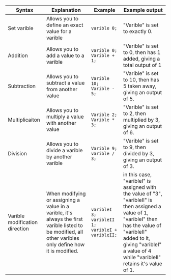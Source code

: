 |Syntax|Explanation|Example|Example output|
|------|-----------|-------|--------------|
|Set varible| Allows you to define an exact value for a varible| ```varible 0;```| "Varible" is set to exactly 0.|
|Addition| Allows you to add a value to a varible| ```varible 0;```<br>```Varible + 1;```| "Varible" is set to 0, then has 1 added, giving a total output of 1|
|Subtraction| Allows you to subtract a value from another value| ```Varible 10;``` <br> ```Varible - 5;```| "Varible" is set to 10, then has 5 taken away, giving an output of 5.|
|Multiplicaiton| Allows you to multiply a value with another value| ```Varible 2;``` <br> ```Varible * 3;``` | "Varible" is set to 2, then multiplied by 3, giving an output of 6.|
|Division| Allows you to divide a varible by another varible| ```Varible 9;``` <br> ```varible / 3;```| "Varible" is set to 9, then divided by 3, giving an output of 3.|
|Varible modification direction| When modifying or assigning a value in a varible, it's always the first varible listed to be modified, all other varibles only define how it is modified. | ```varibleI 3;``` <br> ```varibleII 1;``` <br> ```varibleI + varibleII;``` | in this case, "varibleI" is assigned with the value of "3", "varibleII" is then assigned a value of 1, "varibleI" then has the value of "varibleII" added to it, giving "varibleI" a value of 4 while "varibleII" retains it's value of 1.|
